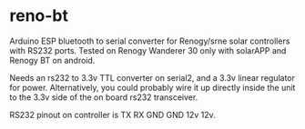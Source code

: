 # reno-bt
Arduino ESP bluetooth to serial converter for Renogy/srne solar controllers with RS232 ports.
Tested on Renogy Wanderer 30 only with solarAPP and Renogy BT on android.

Needs an rs232 to 3.3v TTL converter on serial2, and a 3.3v linear regulator for power. 
Alternatively, you could probably wire it up directly inside the unit to the 3.3v side of the on board rs232 transceiver.

RS232 pinout on controller is TX RX GND GND 12v 12v.
